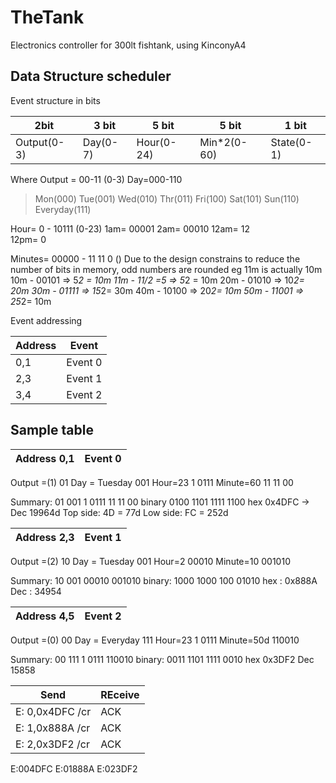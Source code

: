 # TheTank
Electronics controller for 300lt fishtank, using KinconyA4

## Data Structure scheduler

Event structure in bits



|  2bit        | 3 bit     | 5  bit    |   5  bit     |   1 bit   |
|--------------|-----------|-----------|--------------|-----------|
| Output(0-3)  |  Day(0-7) | Hour(0-24)|  Min*2(0-60) | State(0-1)|

Where 
Output = 00-11 (0-3)
Day=000-110
> 	Mon(000)
	Tue(001)
	Wed(010)
	Thr(011)
	Fri(100)
	Sat(101)
	Sun(110)
Everyday(111)

Hour= 0 - 10111 (0-23) 
	1am= 00001
	2am= 00010
	12am= 12		 
	12pm= 0

Minutes= 00000 - 11 11 0 () Due to the design constrains to reduce the number of bits in memory, odd numbers are rounded eg 11m is actually 10m 
	10m - 00101 => 5*2 = 10m
	11m - 11/2 =5 => 5*2 = 10m 
	20m - 01010 => 10*2= 20m
	30m - 01111 => 15*2= 30m
	40m - 10100 => 20*2= 10m
	50m - 11001 => 25*2= 10m
	
		
	

Event addressing 

|Address|   Event     |
|-------|---------|
|  0,1  | Event 0|
|  2,3  | Event 1|
|  3,4  | Event 2|

## Sample table

| Address  0,1  | Event 0| 
|-------|---------|
Output =(1) 01
Day = Tuesday 001
Hour=23 1 0111
Minute=60 11 11 00

Summary: 01 001 1 0111 11 11 00
binary 0100 1101 1111 1100 
hex 0x4DFC ->  Dec 19964d
Top side: 4D = 77d
Low side: FC = 252d




| Address  2,3  | Event 1| 
|-------|---------|
Output =(2) 10
Day = Tuesday 001
Hour=2 00010
Minute=10 001010

Summary: 10 001 00010 001010
binary: 1000 1000 100 01010
hex : 0x888A
Dec  : 34954

| Address 4,5  | Event 2| 
|-------|---------|
Output =(0) 00
Day = Everyday 111
Hour=23 1 0111
Minute=50d 110010

Summary: 00 111 1 0111 110010
binary: 0011 1101 1111 0010
hex 0x3DF2
Dec 15858

| Send  | REceive| 
|-------|---------|
|E: 0,0x4DFC /cr|ACK|
|E: 1,0x888A /cr|ACK|
|E: 2,0x3DF2 /cr|ACK|


E:004DFC
E:01888A
E:023DF2
